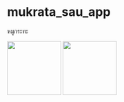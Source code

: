 # mukrata_sau_app

หมูกระทะ

<img width="125px" src="https://github.com/chalermsukchanintorn/mukrata_sau_app/assets/135957710/e9a72d63-5545-4cf9-838f-b44a14844a80">

<img width="125px" src="https://github.com/chalermsukchanintorn/mukrata_sau_app/assets/135957710/e7ef03a8-4a6d-4c41-afcf-c94118e1075c">

